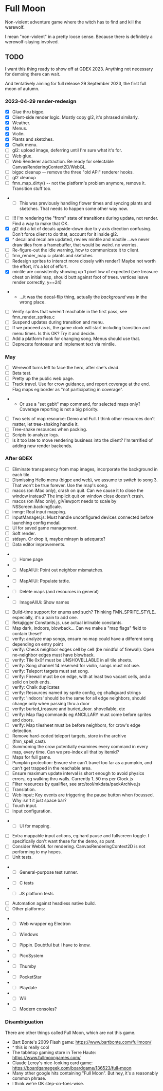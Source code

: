 # Full Moon

Non-violent adventure game where the witch has to find and kill the werewolf.

I mean "non-violent" in a pretty loose sense.
Because there is definitely a werewolf-slaying involved.

## TODO

I want this thing ready to show off at GDEX 2023. Anything not necessary for demoing there can wait.

And tentatively aiming for full release 29 September 2023, the first full moon of autumn.

### 2023-04-29 render-redesign

- [x] Glue thru bigpc.
- [x] Client-side render logic. Mostly copy gl2, it's phrased similarly.
- [x] Weather.
- [x] Menus.
- [x] Violin.
- [x] Plants and sketches.
- [x] Chalk menu.
- [ ] gl2: upload image, deferring until I'm sure what it's for.
- [ ] Web glue.
- [ ] Web Renderer abstraction. Be ready for selectable CanvasRenderingContext2D/WebGL.
- [ ] bigpc cleanup -- remove the three "old API" renderer hooks.
- [ ] gl2 cleanup
- [ ] fmn_map_dirty() -- not the platform's problem anymore, remove it. Transition stuff too.
- - [ ] This was previously handling flower times and syncing plants and sketches. That needs to happen some other way now.
- [ ] !!! I'm rendering the "from" state of transitions during update, not render. Find a way to make that OK.
- [x] gl2 did a lot of decals upside-down due to y axis direction confusing. Don't force client to do that, account for it inside gl2.
- [x] ^ decal and recal are updated, review mintile and maxtile ...we never draw tiles from a framebuffer, that would be weird. no worries.
- [ ] Re-figure-out the idle warning, how to communicate it to client.
- [ ] fmn_render_map.c: plants and sketches
- [ ] Redesign sprites to interact more closely with render? Maybe not worth the effort, it's a lot of effort.
- [x] mintile are consistently showing up 1 pixel low of expected (see treasure chest on initial map, should butt against foot of trees. vertices leave render correctly, y==24)
- - ...it was the decal-flip thing, actually the *background* was in the wrong place.
- [ ] Verify sprites that weren't reachable in the first pass, see fmn_render_sprites.c
- [ ] Suspend updates during transition and menu.
- [ ] If we proceed as is, the game clock will start including transition and menu times. Is this OK? Try it and decide.
- [ ] Add a platform hook for changing song. Menus should use that.
- [ ] Deprecate fontosaur and implement text via mintile.

### May

- [ ] Werewolf turns left to face the hero, after she's dead.
- [ ] Beta test.
- [ ] Pretty up the public web page.
- [ ] Track travel. Use for crow guidance, and report coverage at the end. Flag maps eg border as "not participating in coverage".
- - Or use a "set gsbit" map command, for selected maps only? Coverage reporting is not a big priority.
- [ ] Two sets of map resource: Demo and Full. I think other resources don't matter, let tree-shaking handle it.
- [ ] Tree-shake resources when packing.
- [ ] Scripts to analyze logs.
- [ ] Is it too late to move rendering business into the client? I'm terrified of adding new render backends.

### After GDEX

- [ ] Eliminate transparency from map images, incorporate the background in each tile.
- [ ] Dismissing Hello menu (bigpc and web), we assume to switch to song 3. That won't be true forever. Use the map's song.
- [ ] macos (on iMac only), crash on quit. Can we cause it to close the window instead? The implicit quit on window close doesn't crash.
- [ ] macos (on iMac only), glViewport needs to scale by NSScreen.backingScale.
- [ ] inmgr: Real input mapping.
- [ ] InputManager.js: Must handle unconfigured devices connected before launching config modal.
- [ ] UI for saved game management.
- [ ] Soft render.
- [ ] stdsyn. Or drop it, maybe minsyn is adequate?
- [ ] Data editor improvements.
- - [ ] Home page
- - [ ] MapAllUi: Point out neighbor mismatches.
- - [ ] MapAllUi: Populate tattle.
- - [ ] Delete maps (and resources in general)
- - [ ] ImageAllUi: Show names
- [ ] Build-time support for enums and such? Thinking FMN_SPRITE_STYLE_ especially, it's a pain to add one.
- [ ] Rekajigger Constants.js, use actual inlinable constants.
- [ ] Map dark, indoors, blowback... Can we make a "map flags" field to contain these?
- [ ] verify: analyze map songs, ensure no map could have a different song depending on entry point
- [ ] verify: Check neighbor edges cell by cell (be mindful of firewall). Open no-neighbor edges must have blowback.
- [ ] verify: Tile 0x0f must be UNSHOVELLABLE in all tile sheets.
- [ ] verify: Song channel 14 reserved for violin, songs must not use.
- [ ] verify: Teleport targets must set song.
- [ ] verify: Firewall must be on edge, with at least two vacant cells, and a solid on both ends.
- [ ] verify: Chalk duplicates
- [ ] verify: Resources named by sprite config, eg chalkguard strings
- [ ] verify: 'indoors' should be the same for all edge neighbors, should change only when passing thru a door
- [ ] verify: buried_treasure and buried_door. shovellable, etc
- [ ] verify: Map flag commands eg ANCILLARY must come before sprites and doors.
- [ ] verify: Map tilesheet must be before neighbors, for crow's edge detection.
- [ ] Remove hard-coded teleport targets, store in the archive (fmn_spell_cast).
- [ ] Summoning the crow potentially examines every command in every map, every time. Can we pre-index all that by itemid?
- [ ] Maps for full game.
- [ ] Pumpkin protection: Ensure she can't travel too far as a pumpkin, and can't get trapped in the reachable area.
- [ ] Ensure maximum update interval is short enough to avoid physics errors, eg walking thru walls. Currently 1..50 ms per Clock.js
- [ ] Filter resources by qualifier, see src/tool/mkdata/packArchive.js
- [ ] Translation.
- [ ] Web input: Key events are triggering the pause button when focussed. Why isn't it just space bar?
- [ ] Touch input.
- [ ] Input configuration.
- - [ ] UI for mapping.
- [ ] Extra mappable input actions, eg hard pause and fullscreen toggle. I specifically don't want these for the demo, so punt.
- [ ] Consider WebGL for rendering. CanvasRenderingContext2D is not performing to my hopes.
- [ ] Unit tests.
- - [ ] General-purpose test runner.
- - [ ] C tests
- - [ ] JS platform tests
- [ ] Automation against headless native build.
- [ ] Other platforms:
- - [ ] Web wrapper eg Electron
- - [ ] Windows
- - [ ] Pippin. Doubtful but I have to know.
- - [ ] PicoSystem
- - [ ] Thumby
- - [ ] PocketStar
- - [ ] Playdate
- - [ ] Wii
- - [ ] Modern consoles?

### Disambiguation

There are other things called Full Moon, which are not this game.

- Bart Bonte's 2009 Flash game: https://www.bartbonte.com/fullmoon/
- ^ this is really cool
- The tabletop gaming store in Terre Haute: https://www.fullmoongames.com/
- Claude Leroy's nice-looking card game: https://boardgamegeek.com/boardgame/136523/full-moon
- Many other google hits containing "Full Moon". But hey, it's a reasonably common phrase.
- I think we're OK step-on-toes-wise.
